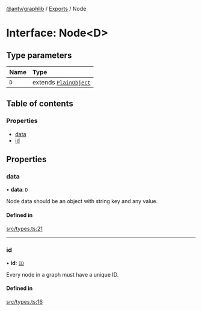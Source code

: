 [@antv/graphlib](../README.md) / [Exports](../modules.md) / Node

# Interface: Node<D\>

## Type parameters

| Name | Type |
| :------ | :------ |
| `D` | extends [`PlainObject`](../modules.md#plainobject) |

## Table of contents

### Properties

- [data](Node.md#data)
- [id](Node.md#id)

## Properties

### data

• **data**: `D`

Node data should be an object with string key and any value.

#### Defined in

[src/types.ts:21](https://github.com/antvis/graphlib/blob/07dc2de/src/types.ts#L21)

___

### id

• **id**: [`ID`](../modules.md#id)

Every node in a graph must have a unique ID.

#### Defined in

[src/types.ts:16](https://github.com/antvis/graphlib/blob/07dc2de/src/types.ts#L16)
